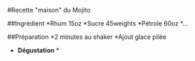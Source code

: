 #Recette "maison" du Mojito

##Ingrédient
*Rhum 15oz
*Sucre 45weights
*Pétrole 60oz
*...

##Préparation
*2 minutes au shaker
*Ajout glace pilée

* **Dégustation** * 
